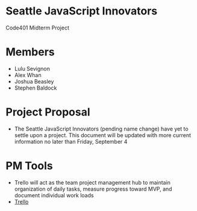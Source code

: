 # Seattle JavaScript Innovators
Code401 Midterm Project


# Members

* Lulu Sevignon
* Alex Whan
* Joshua Beasley
* Stephen Baldock

# Project Proposal

* The Seattle JavaScript Innovators (pending name change) have yet to settle upon a project. This 
  document will be updated with more current information no later than Friday, September 4

# PM Tools

* Trello will act as the team project management hub to maintain 
  organization of daily tasks, measure progress toward MVP, and 
  document individual work loads
* [Trello](https://trello.com/b/p7RLAdR7/team-beasley)
